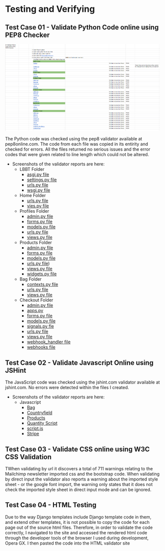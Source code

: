 # Testing and Verifying 

## Test Case 01 - Validate Python Code online using PEP8 Checker

![Screenshot of Python Test Spreadsheet](assets/screenshots/testing/python-validator.PNG "Python Validation")

The Python code was checked using the pep8 validator available at pep8online.com. The code from each file was copied in its entirity and checked for errors. All the files returned no serious issues and the error codes that were given related to line length which could not be altered.

* Screenshots of the validator reports are here:
    * LBBT Folder
        * [asgi.py file](/assets/screenshots/testing/lbbt-asgi.PNG) 
        * [settings.py file](/assets/screenshots/testing/lbbt-settings.PNG) 
        * [urls.py file](/assets/screenshots/testing/lbbt-urls.PNG) 
        * [wsgi.py file](/assets/screenshots/testing/lbbt-wsgi.PNG)
    * Home Folder
        * [urls.py file](/assets/screenshots/testing/home-urls.PNG)
        * [vies.py file](/assets/screenshots/testing/home-views.PNG)
    * Profiles Folder 
        * [admin.py file](/assets/screenshots/testing/profiles-admin.PNG)
        * [forms.py file](/assets/screenshots/testing/profiles-forms.PNG) 
        * [models.py file](/assets/screenshots/testing/profiles-models.PNG) 
        * [urls.py file](/assets/screenshots/testing/profiles-urls.PNG) 
        * [views.py file](/assets/screenshots/testing/profiles-views.PNG)
    * Products Folder 
        * [admin.py file](/assets/screenshots/testing/products-admin.PNG) 
        * [forms.py file](/assets/screenshots/testing/products-forms.PNG)
        * [models.py file](/assets/screenshots/testing/products-models.PNG)
        * [urls.py file](/assets/screenshots/testing/products-urls.PNG))
        * [views.py file](/assets/screenshots/testing/products-views.PNG)
        * [widgets.py file](/assets/screenshots/testing/products-widgets.PNG)
    * Bag Folder
        * [contexts.py file](/assets/screenshots/testing/bag-contexts.PNG)
        * [urls.py file](/assets/screenshots/testing/bag-urls.PNG)
        * [views.py file](/assets/screenshots/testing/bag-views.PNG)
    * Checkout Folder
        * [admin.py file](/assets/screenshots/testing/checkout-admin.PNG)
        * [apps.py](/assets/screenshots/testing/checkout-apps.PNG)
        * [forms.py file](/assets/screenshots/testing/checkout-forms.PNG) 
        * [models.py file](/assets/screenshots/testing/checkout-models.PNG)
        * [signals.py fle](/assets/screenshots/testing/checkout-signals.PNG)
        * [urls.py file](assets/screenshots/testing/checkout-urls.PNG) 
        * [views.py file](/assets/screenshots/testing/checkout-views.PNG)
        * [webhook_handler file](/assets/screenshots/testing/checkout-webhook_handler.PNG)
        * [webhooks file](/assets/screenshots/testing/checkout-webhooks.PNG)


## Test Case 02 - Validate Javascript Online using JSHint

The JavaScript code was checked using the jshint.com validator available at jshint.com. No errors were detected within the files I created.

* Screenshots of the validator reports are here:
    * Javascript
        * [Bag](/assets/screenshots/testing/js-bag.PNG) 
        * [Countryfield](/assets/screenshots/testing/js-countryfield.PNG) 
        * [Products](/assets/screenshots/testing/js-products.PNG) 
        * [Quantity Script](/assets/screenshots/testing/js-quantity-input.PNG)
        * [script.js](/assets/screenshots/testing/js-script.PNG)
        * [Stripe](/assets/screenshots/testing/js-stripe.PNG)

## Test Case 03 - Validate CSS online using W3C CSS Validation

TWhen validating by url it discovers a total of 711 warnings relating to the Mailchimp newsletter imported css and the bootstrap code. When validating by direct input the validator also reports a warning about the imported style sheet - or the google font import, the warning only states that it does not check the imported style sheet in direct input mode and can be ignored.


## Test Case 04 - HTML Testing

Due to the way Django templates include Django template code in them, and extend other templates, it is not possible to copy the code for each page out of the source html files. Therefore, in order to validate the code correctly, I navigated to the site and accessed the rendered html code through the developer tools of the browser I used during development, Opera GX. I then pasted the code into the HTML validator site




